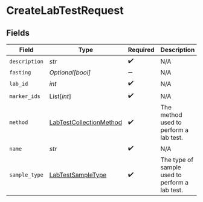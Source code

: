 # CreateLabTestRequest


## Fields

| Field                                                                     | Type                                                                      | Required                                                                  | Description                                                               |
| ------------------------------------------------------------------------- | ------------------------------------------------------------------------- | ------------------------------------------------------------------------- | ------------------------------------------------------------------------- |
| `description`                                                             | *str*                                                                     | :heavy_check_mark:                                                        | N/A                                                                       |
| `fasting`                                                                 | *Optional[bool]*                                                          | :heavy_minus_sign:                                                        | N/A                                                                       |
| `lab_id`                                                                  | *int*                                                                     | :heavy_check_mark:                                                        | N/A                                                                       |
| `marker_ids`                                                              | List[*int*]                                                               | :heavy_check_mark:                                                        | N/A                                                                       |
| `method`                                                                  | [LabTestCollectionMethod](../../models/shared/labtestcollectionmethod.md) | :heavy_check_mark:                                                        | The method used to perform a lab test.                                    |
| `name`                                                                    | *str*                                                                     | :heavy_check_mark:                                                        | N/A                                                                       |
| `sample_type`                                                             | [LabTestSampleType](../../models/shared/labtestsampletype.md)             | :heavy_check_mark:                                                        | The type of sample used to perform a lab test.                            |